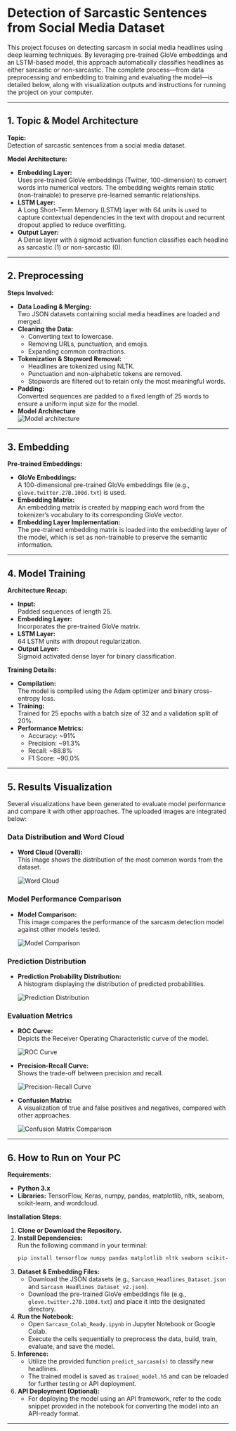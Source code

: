# Detection of Sarcastic Sentences from Social Media Dataset

This project focuses on detecting sarcasm in social media headlines using deep learning techniques. By leveraging pre-trained GloVe embeddings and an LSTM-based model, this approach automatically classifies headlines as either sarcastic or non-sarcastic. The complete process—from data preprocessing and embedding to training and evaluating the model—is detailed below, along with visualization outputs and instructions for running the project on your computer.

---

## 1. Topic & Model Architecture

**Topic:**  
Detection of sarcastic sentences from a social media dataset.

**Model Architecture:**  
- **Embedding Layer:**  
  Uses pre-trained GloVe embeddings (Twitter, 100-dimension) to convert words into numerical vectors. The embedding weights remain static (non-trainable) to preserve pre-learned semantic relationships.
- **LSTM Layer:**  
  A Long Short-Term Memory (LSTM) layer with 64 units is used to capture contextual dependencies in the text with dropout and recurrent dropout applied to reduce overfitting.
- **Output Layer:**  
  A Dense layer with a sigmoid activation function classifies each headline as sarcastic (1) or non-sarcastic (0).
  

---

## 2. Preprocessing

**Steps Involved:**
- **Data Loading & Merging:**  
  Two JSON datasets containing social media headlines are loaded and merged.
- **Cleaning the Data:**  
  - Converting text to lowercase.
  - Removing URLs, punctuation, and emojis.
  - Expanding common contractions.
- **Tokenization & Stopword Removal:**  
  - Headlines are tokenized using NLTK.
  - Punctuation and non-alphabetic tokens are removed.
  - Stopwords are filtered out to retain only the most meaningful words.
- **Padding:**  
  Converted sequences are padded to a fixed length of 25 words to ensure a uniform input size for the model.
- **Model Architecture**  
![Model architecture](https://github.com/Aarya108/Sarcasm-Detection-LSTM-Glove/blob/main/results/model_architecture.png)
---

## 3. Embedding

**Pre-trained Embeddings:**
- **GloVe Embeddings:**  
  A 100-dimensional pre-trained GloVe embeddings file (e.g., `glove.twitter.27B.100d.txt`) is used.
- **Embedding Matrix:**  
  An embedding matrix is created by mapping each word from the tokenizer’s vocabulary to its corresponding GloVe vector.
- **Embedding Layer Implementation:**  
  The pre-trained embedding matrix is loaded into the embedding layer of the model, which is set as non-trainable to preserve the semantic information.

---

## 4. Model Training

**Architecture Recap:**
- **Input:**  
  Padded sequences of length 25.
- **Embedding Layer:**  
  Incorporates the pre-trained GloVe matrix.
- **LSTM Layer:**  
  64 LSTM units with dropout regularization.
- **Output Layer:**  
  Sigmoid activated dense layer for binary classification.

**Training Details:**
- **Compilation:**  
  The model is compiled using the Adam optimizer and binary cross-entropy loss.
- **Training:**  
  Trained for 25 epochs with a batch size of 32 and a validation split of 20%.
- **Performance Metrics:**  
  - Accuracy: ~91%
  - Precision: ~91.3%
  - Recall: ~88.8%
  - F1 Score: ~90.0%

---

## 5. Results Visualization

Several visualizations have been generated to evaluate model performance and compare it with other approaches. The uploaded images are integrated below:

### Data Distribution and Word Cloud
- **Word Cloud (Overall):**  
  This image shows the distribution of the most common words from the dataset.
  
  ![Word Cloud](https://github.com/Aarya108/Sarcasm-Detection-LSTM-Glove/blob/main/results/wordcloud.png)

### Model Performance Comparison
- **Model Comparison:**  
  This image compares the performance of the sarcasm detection model against other models tested.
  
  ![Model Comparison](https://github.com/Aarya108/Sarcasm-Detection-LSTM-Glove/blob/main/results/sarcasm_model_comparison.png)

### Prediction Distribution
- **Prediction Probability Distribution:**  
  A histogram displaying the distribution of predicted probabilities.
  
  ![Prediction Distribution](https://github.com/Aarya108/Sarcasm-Detection-LSTM-Glove/blob/main/results/predprob.png)

### Evaluation Metrics
- **ROC Curve:**  
  Depicts the Receiver Operating Characteristic curve of the model.
  
  ![ROC Curve](https://github.com/Aarya108/Sarcasm-Detection-LSTM-Glove/blob/main/results/rocsarcsam.png)
  
- **Precision-Recall Curve:**  
  Shows the trade-off between precision and recall.
  
  ![Precision-Recall Curve](https://github.com/Aarya108/Sarcasm-Detection-LSTM-Glove/blob/main/results/prsarcasm.png)
  
- **Confusion Matrix:**  
  A visualization of true and false positives and negatives, compared with other approaches.
  
  ![Confusion Matrix Comparison](https://github.com/Aarya108/Sarcasm-Detection-LSTM-Glove/blob/main/results/cfsarcsasm.png)

---

## 6. How to Run on Your PC

**Requirements:**
- **Python 3.x**  
- **Libraries:** TensorFlow, Keras, numpy, pandas, matplotlib, nltk, seaborn, scikit-learn, and wordcloud.

**Installation Steps:**
1. **Clone or Download the Repository.**
2. **Install Dependencies:**  
   Run the following command in your terminal:
   ```bash
   pip install tensorflow numpy pandas matplotlib nltk seaborn scikit-learn wordcloud
   ```
3. **Dataset & Embedding Files:**  
   - Download the JSON datasets (e.g., `Sarcasm_Headlines_Dataset.json` and `Sarcasm_Headlines_Dataset_v2.json`).
   - Download the pre-trained GloVe embeddings file (e.g., `glove.twitter.27B.100d.txt`) and place it into the designated directory.
4. **Run the Notebook:**
   - Open `Sarcasm_Colab_Ready.ipynb` in Jupyter Notebook or Google Colab.
   - Execute the cells sequentially to preprocess the data, build, train, evaluate, and save the model.
5. **Inference:**
   - Utilize the provided function `predict_sarcasm(s)` to classify new headlines.
   - The trained model is saved as `trained_model.h5` and can be reloaded for further testing or API deployment.
6. **API Deployment (Optional):**
   - For deploying the model using an API framework, refer to the code snippet provided in the notebook for converting the model into an API-ready format.

---

